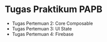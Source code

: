# Tugas Praktikum PAPB
 - Tugas Pertemuan 2: Core Composable
 - Tugas Pertemuan 3: UI State
 - Tugas Pertemuan 4: Firebase

